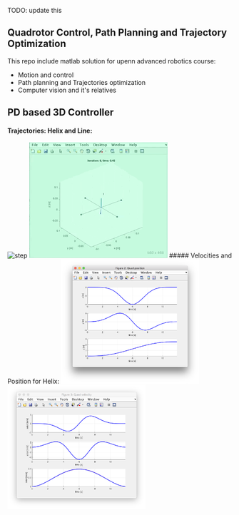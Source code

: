 TODO: update this
## Quadrotor Control, Path Planning and Trajectory Optimization
This repo include matlab solution for upenn advanced robotics course:

- Motion and control
- Path planning and Trajectories optimization
- Computer vision and it's relatives

## PD based 3D Controller
#### Trajectories: Helix and Line:
<img src="./misc/helix.gif" alt="step" width="310">
<img src="./misc/line.gif" alt="step" width="310">
##### Velocities and Position for Helix:
<img src="./misc/position.png" alt="step" width="310"> 
<img src="./misc/velocity.png" alt="step" width="310">
